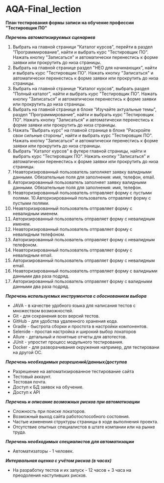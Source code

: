 # AQA-Final_lection
**План тестирования формы записи на обучение профессии "Тестировщик ПО"**

***Перечень автоматизируемых сценариев***
1. Выбрать на главной страници "Каталог курсов", перейти в раздел "Программирование", найти и выбрать курс "Тестировщик ПО". Нажать кнопку "Записаться" и автоматически перенестись к форме заявки или прокрутить до низа страницы. 
2. Выбрать на главной странице раздел "НЕО для начинающих", найти и выбрать курс "Тестировщик ПО". Нажать кнопку "Записаться" и автоматически перенестись к форме заявки или прокрутить до низа страницы. 
3. Выбрать на главной странице "Каталог курсов", выбрать раздел "Полный каталог", найти и выбрать курс "Тестировщик ПО". Нажать кнопку "Записаться" и автоматически перенестись к форме заявки или прокрутить до низа страницы. 
4. Выбрать на главной странице в блоке "Изучайте актуальные темы", раздел "Программирование", найти и выбрать курс "Тестировщик ПО". Нажать кнопку "Записаться" и автоматически перенестись к форме заявки или прокрутить до низа страницы. 
5. Нажать "Выбрать курс" на главной странице в блоке "Раскройте свои сильные стороны", найти и выбрать курс "Тестировщик ПО". Нажать кнопку "Записаться" и автоматически перенестись к форме заявки или прокрутить до низа страницы. 
6. Выбрать "Каталог курсов" в футере главной страницы, найти и выбрать курс "Тестировщик ПО". Нажать кнопку "Записаться" и автоматически перенестись к форме заявки или прокрутить до низа страницы. 
7. Неавторизированный пользователь заполняет заявку валидными данными. Обязательные поля для заполнения: имя, телефон, email. 
8. Авторизированный пользователь заполняет заявку валидными данными. Обязательные поля для заполнения: имя, телефон.
9. Неавторизированный пользователь отправляет форму с пустыми полями.
10.Авторизированный пользователь отправляет форму с пустыми полями.
11. Неавторизированный пользователь отправляет форму с невалидным именем.
12. Авторизированный пользователь отправляет форму с невалидным именем.
13. Неавторизированный пользователь отправляет форму с невалидным телефоном.
14. Авторизированный пользователь отправляет форму с невалидным телефоном.
15. Неавторизированный пользователь отправляет форму с невалидным email.
16. Авторизированный пользователь отправляет форму с невалидным email.
17. Неавторизированный пользователь отправляет форму с валидными данными два раза подряд.
18. Авторизированный пользователь отправляет форму с валидными данными два раза подряд.



***Перечень используемых инструментов с обоснованием выбора***
* JAVA - в качестве удобного языка для написания тестов с множеством возможностей.
* Git - для сохранения всех версий тестов.
* GitHub - для удобства удаленного хранения кода.
* Gradle - быстрота сборки и простота в настройки компонентов.
* Selenide - простая настройка и широкий выбор локаторов
* Allure - детальный и понятные отчеты для автотестов.
* JUnit - упростит процесс модульного тестирования.
* Docker - для разворачивания окружения например, для тестировани на другой ОС.

***Перечень необходимых разрешений/данных/доступов***
* Разрешение на автоматизированное тестирование сайта
* Тестовый аккаунт.
* Тестовая почта.
* Доступ к БД заявок на обучение.
* Доступ к API


***Перечень и описание возможных рисков при автоматизации***

* Сложность при поиске локаторов.
* Возможный выход сайта работоспособного состояния.
* Частые изменения структуры страницы в ходе выполнения проекта.
* Отсутствие опытных специалистов в штате компании или на рынке труда.

***Перечень необходимых специалистов для автоматизации***

* Автоматизаторы - 1 человек.

***Интервальная оценка с учётом рисков (в часах)***

* На разработку тестов и их запуск - 12 часов + 3 часа на преодоления наступивших рисков.





